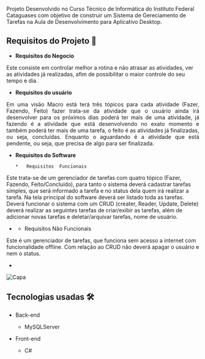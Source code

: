 

Projeto  Desenvolvido  no Curso Técnico de Informática do Instituto Federal Cataguases com objetivo de construir um Sistema de Gereciamento de Tarefas na Aula de Desenvolvimento para Aplicativo Desktop.

## Requisitos do Projeto 📅
 
 * __Requisitos do Negocio__

 Este consiste em controlar melhor a rotina e não atrasar as atividades, ver as atividades já realizadas, afim de possibilitar o maior controle do seu tempo e dia.


 * __Requisitos do usuário__

 <p align= "justify">
  Em uma visão Macro está terá três tópicos para cada atividade (Fazer, Fazendo, Feito) fazer trata-se da atividade que o usuário ainda irá desenvolver para os próximos dias poderá ter mais de uma atividade, já fazendo é a atividade que está desenvolvendo no exato momento e também poderá ter mais de uma tarefa, o feito é as atividades já finalizadas, ou seja, concluídas. Enquanto o aguardando é a atividade que está pendente, ou seja, que precisa de algo para ser finalizada.
  </p>

* __Requisitos do Software__

	  *   Requisitos  Funcionais
	
	 <p align= "justify">
Este trata-se de um gerenciador de tarefas com quatro tópico (Fazer, Fazendo, Feito/Concluído), para tanto o sistema deverá cadastrar tarefas simples, que será informado a tarefa e no status dela quem irá realizar a tarefa. Na tela principal do software deverá ser listado toda as tarefas. Deverá funcionar o sistema com um CRUD (creater, Reader, Update, Delete) deverá realizar as seguintes tarefas de criar/exibir as tarefas, além de adicionar novas tarefas e deletar/arquivar tarefas, nome de usuário.
- </p>

	 *    Requisitos   Não Funcionais
	
	 <p align= "justify">
Este é um gerenciador de tarefas, que funciona sem acesso a internet com funcionalidade offline. Com relação ao CRUD não deverá apagar o usuário e nem o status.
- </p>


![Capa](https://drive.google.com/uc?id=1QsTV7D05fqWg7Y2mUCSi3sjR7IK5ozug)


## Tecnologias usadas 🛠
- Back-end
	- MySQLServer
	
- Front-end
	- C#
	
